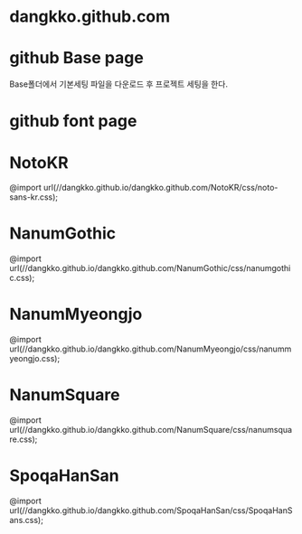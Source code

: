 # dangkko.github.com
# github Base page
Base폴더에서 기본세팅 파일을 다운로드 후 프로젝트 세팅을 한다.
# 
# 
# github font page
# NotoKR
@import url(//dangkko.github.io/dangkko.github.com/NotoKR/css/noto-sans-kr.css);

# NanumGothic
@import url(//dangkko.github.io/dangkko.github.com/NanumGothic/css/nanumgothic.css);

# NanumMyeongjo
@import url(//dangkko.github.io/dangkko.github.com/NanumMyeongjo/css/nanummyeongjo.css);

# NanumSquare
@import url(//dangkko.github.io/dangkko.github.com/NanumSquare/css/nanumsquare.css);

# SpoqaHanSan
@import url(//dangkko.github.io/dangkko.github.com/SpoqaHanSan/css/SpoqaHanSans.css);
